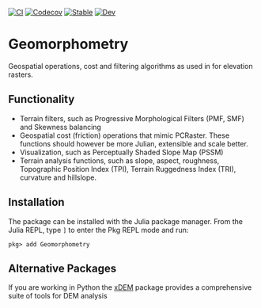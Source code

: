 [![CI](https://github.com/Deltares/GeoRasterFiltering.jl/actions/workflows/CI.yml/badge.svg)](https://github.com/Deltares/GeoRasterFiltering.jl/actions/workflows/CI.yml)
[![Codecov](https://codecov.io/gh/Deltares/Geomorphometry.jl/branch/main/graph/badge.svg)](https://codecov.io/gh/Deltares/Geomorphometry.jl)
[![Stable](https://img.shields.io/badge/docs-stable-blue.svg)](https://deltares.github.io/Geomorphometry.jl/stable/)
[![Dev](https://img.shields.io/badge/docs-dev-blue.svg)](https://deltares.github.io/Geomorphometry.jl/dev/)

# Geomorphometry
Geospatial operations, cost and filtering algorithms as used in for elevation rasters.

## Functionality
- Terrain filters, such as Progressive Morphological Filters (PMF, SMF) and Skewness balancing
- Geospatial cost (friction) operations that mimic PCRaster. These functions should however be more Julian, extensible and scale better.
- Visualization, such as Perceptually Shaded Slope Map (PSSM)
- Terrain analysis functions, such as slope, aspect, roughness, Topographic Position Index (TPI), Terrain Ruggedness Index (TRI), curvature and hillslope.

## Installation
The package can be installed with the Julia package manager.
From the Julia REPL, type `]` to enter the Pkg REPL mode and run:

```
pkg> add Geomorphometry
```

## Alternative Packages
If you are working in Python the [xDEM](https://xdem.readthedocs.io/en/stable/) package provides a comprehensive suite of tools for DEM analysis
